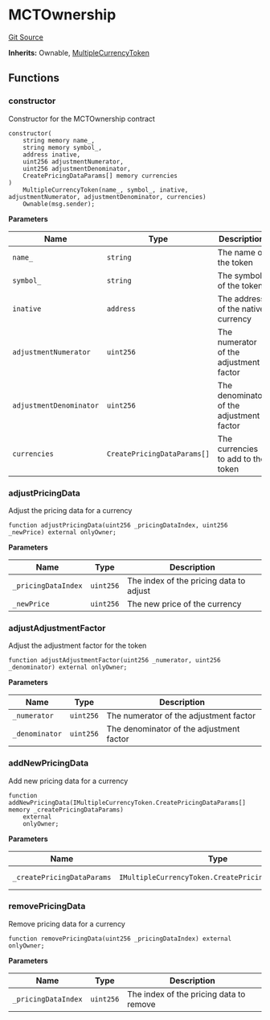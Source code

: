 # MCTOwnership
[Git Source](https://github.com/PermissionlessGames/degen-casino/blob/5b8912b5f619f9a0fd41d05116c74827e1377fb4/src/token/ERC20/extensions/MCTOwnership.sol)

**Inherits:**
Ownable, [MultipleCurrencyToken](/src/token/ERC20/MultipleCurrencyToken.sol/contract.MultipleCurrencyToken.md)


## Functions
### constructor

Constructor for the MCTOwnership contract


```solidity
constructor(
    string memory name_,
    string memory symbol_,
    address inative,
    uint256 adjustmentNumerator,
    uint256 adjustmentDenominator,
    CreatePricingDataParams[] memory currencies
)
    MultipleCurrencyToken(name_, symbol_, inative, adjustmentNumerator, adjustmentDenominator, currencies)
    Ownable(msg.sender);
```
**Parameters**

|Name|Type|Description|
|----|----|-----------|
|`name_`|`string`|The name of the token|
|`symbol_`|`string`|The symbol of the token|
|`inative`|`address`|The address of the native currency|
|`adjustmentNumerator`|`uint256`|The numerator of the adjustment factor|
|`adjustmentDenominator`|`uint256`|The denominator of the adjustment factor|
|`currencies`|`CreatePricingDataParams[]`|The currencies to add to the token|


### adjustPricingData

Adjust the pricing data for a currency


```solidity
function adjustPricingData(uint256 _pricingDataIndex, uint256 _newPrice) external onlyOwner;
```
**Parameters**

|Name|Type|Description|
|----|----|-----------|
|`_pricingDataIndex`|`uint256`|The index of the pricing data to adjust|
|`_newPrice`|`uint256`|The new price of the currency|


### adjustAdjustmentFactor

Adjust the adjustment factor for the token


```solidity
function adjustAdjustmentFactor(uint256 _numerator, uint256 _denominator) external onlyOwner;
```
**Parameters**

|Name|Type|Description|
|----|----|-----------|
|`_numerator`|`uint256`|The numerator of the adjustment factor|
|`_denominator`|`uint256`|The denominator of the adjustment factor|


### addNewPricingData

Add new pricing data for a currency


```solidity
function addNewPricingData(IMultipleCurrencyToken.CreatePricingDataParams[] memory _createPricingDataParams)
    external
    onlyOwner;
```
**Parameters**

|Name|Type|Description|
|----|----|-----------|
|`_createPricingDataParams`|`IMultipleCurrencyToken.CreatePricingDataParams[]`|The pricing data to add|


### removePricingData

Remove pricing data for a currency


```solidity
function removePricingData(uint256 _pricingDataIndex) external onlyOwner;
```
**Parameters**

|Name|Type|Description|
|----|----|-----------|
|`_pricingDataIndex`|`uint256`|The index of the pricing data to remove|


